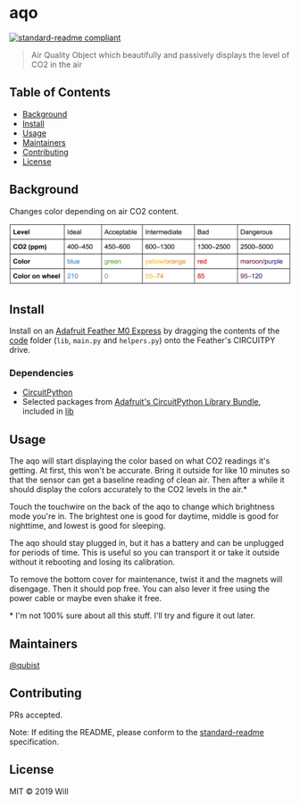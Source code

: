 # aqo

[![standard-readme compliant](https://img.shields.io/badge/standard--readme-OK-green.svg?style=flat)](https://github.com/RichardLitt/standard-readme)

> Air Quality Object which beautifully and passively displays the level of CO2 in the air

## Table of Contents

- [Background](#background)
- [Install](#install)
- [Usage](#usage)
- [Maintainers](#maintainers)
- [Contributing](#contributing)
- [License](#license)

## Background

Changes color depending on air CO2 content.

![values](/images/values.png)

## Install

Install on an [Adafruit Feather M0 Express](https://www.adafruit.com/product/3403) by dragging the contents of the [code](/code) folder (`lib`, `main.py` and `helpers.py`) onto the Feather's CIRCUITPY drive.

### Dependencies
* [CircuitPython](https://github.com/adafruit/circuitpython)
* Selected packages from [Adafruit's CircuitPython Library Bundle](https://github.com/adafruit/Adafruit_CircuitPython_Bundle), included in [lib](/code/lib)

## Usage

The aqo will start displaying the color based on what CO2 readings it's getting. At first, this won't be accurate. Bring it outside for like 10 minutes so that the sensor can get a baseline reading of clean air. Then after a while it should display the colors accurately to the CO2 levels in the air.*

Touch the touchwire on the back of the aqo to change which brightness mode you're in. The brightest one is good for daytime, middle is good for nighttime, and lowest is good for sleeping.

The aqo should stay plugged in, but it has a battery and can be unplugged for periods of time. This is useful so you can transport it or take it outside without it rebooting and losing its calibration.

To remove the bottom cover for maintenance, twist it and the magnets will disengage. Then it should pop free. You can also lever it free using the power cable or maybe even shake it free.

\* I'm not 100% sure about all this stuff. I'll try and figure it out later.

## Maintainers

[@qubist](https://github.com/qubist)

## Contributing

PRs accepted.

Note: If editing the README, please conform to the [standard-readme](https://github.com/RichardLitt/standard-readme) specification.

## License

MIT © 2019 Will
